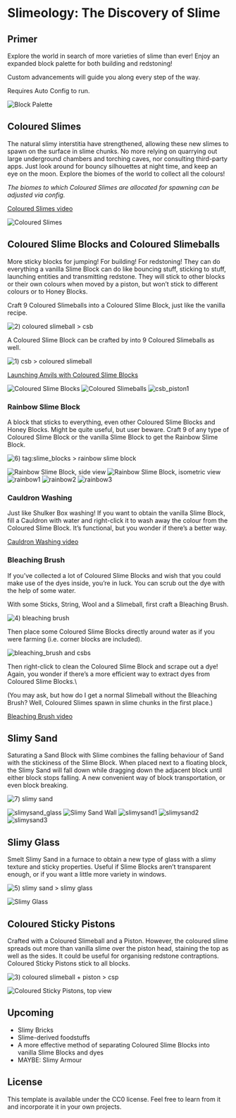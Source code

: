 # Slimeology: The Discovery of Slime

## Primer

Explore the world in search of more varieties of slime than ever! Enjoy an expanded block palette for both building and redstoning! 

Custom advancements will guide you along every step of the way. 

Requires Auto Config to run.

![Block Palette](https://imgur.com/tveBoRu.png)

## Coloured Slimes

The natural slimy interstitia have strengthened, allowing these new slimes to spawn on the surface in slime chunks. No more relying on quarrying out large underground chambers and torching caves, nor consulting third-party apps. Just look around for bouncy silhouettes at night time, and keep an eye on the moon. Explore the biomes of the world to collect all the colours!

*The biomes to which Coloured Slimes are allocated for spawning can be adjusted via config.*

[Coloured Slimes video](https://youtu.be/SQmxVdc2A2Y)

![Coloured Slimes](https://imgur.com/C30IONE.jpg)

## Coloured Slime Blocks and Coloured Slimeballs

More sticky blocks for jumping! For building! For redstoning! They can do everything a vanilla Slime Block can do like bouncing stuff, sticking to stuff, launching entities and transmitting redstone. They will stick to other blocks or their own colours when moved by a piston, but won’t stick to different colours or to Honey Blocks.

Craft 9 Coloured Slimeballs into a Coloured Slime Block, just like the vanilla recipe.

![2) coloured slimeball > csb](https://imgur.com/tkDyt5b.png)

A Coloured Slime Block can be crafted by into 9 Coloured Slimeballs as well.

![1) csb > coloured slimeball](https://imgur.com/2VuccoE.png)

[Launching Anvils with Coloured Slime Blocks](https://youtu.be/Lit6fEUx8gI)

![Coloured Slime Blocks](https://imgur.com/WshAzIv.png)
![Coloured Slimeballs](https://imgur.com/svhnyg0.png)
![csb_piston1](https://imgur.com/h8bSVao.gif)

### Rainbow Slime Block

A block that sticks to everything, even other Coloured Slime Blocks and Honey Blocks. Might be quite useful, but user beware. Craft 9 of any type of Coloured Slime Block or the vanilla Slime Block to get the Rainbow Slime Block.

![6) tag:slime_blocks > rainbow slime block](https://imgur.com/eKRQhae.png)

![Rainbow Slime Block, side view](https://imgur.com/ZtDplFd.png)
![Rainbow Slime Block, isometric view](https://imgur.com/DZQ5zKB.png)
![rainbow1](https://imgur.com/BaYAZsT.gif)
![rainbow2](https://imgur.com/jADcI4h.gif)
![rainbow3](https://imgur.com/5vRhmpk.gif)

### Cauldron Washing

Just like Shulker Box washing! If you want to obtain the vanilla Slime Block, fill a Cauldron with water and right-click it to wash away the colour from the Coloured Slime Block. It’s functional, but you wonder if there’s a better way.

[Cauldron Washing video](https://youtu.be/laWfDx1SpoM)

### Bleaching Brush

If you’ve collected a lot of Coloured Slime Blocks and wish that you could make use of the dyes inside, you’re in luck. You can scrub out the dye with the help of some water. 

With some Sticks, String, Wool and a Slimeball, first craft a Bleaching Brush.

![4) bleaching brush](https://imgur.com/t7CWx7F.png)

Then place some Coloured Slime Blocks directly around water as if you were farming (i.e. corner blocks are included). 

![bleaching_brush and csbs](https://imgur.com/JeG8KQD.png)

Then right-click to clean the Coloured Slime Block and scrape out a dye! Again, you wonder if there’s a more efficient way to extract dyes from Coloured Slime Blocks.\

(You may ask, but how do I get a normal Slimeball without the Bleaching Brush? Well, Coloured Slimes spawn in slime chunks in the first place.)

[Bleaching Brush video](https://youtu.be/kN5n-oiB5ek)

## Slimy Sand

Saturating a Sand Block with Slime combines the falling behaviour of Sand with the stickiness of the Slime Block. When placed next to a floating block, the Slimy Sand will fall down while dragging down the adjacent block until either block stops falling. A new convenient way of block transportation, or even block breaking.

![7) slimy sand](https://imgur.com/7hvMC0N.png)

![slimysand_glass](https://imgur.com/K3QBeFo.png)
![Slimy Sand Wall](https://imgur.com/DQ0KTpL.png)
![slimysand1](https://imgur.com/VGVerlP.gif)
![slimysand2](https://imgur.com/vT1JMcG.gif)
![slimysand3](https://imgur.com/5g0IiVf.gif)

## Slimy Glass

Smelt Slimy Sand in a furnace to obtain a new type of glass with a slimy texture and sticky properties. Useful if Slime Blocks aren’t transparent enough, or if you want a little more variety in windows.

![5) slimy sand > slimy glass](https://imgur.com/1QqSDdq.png)

![Slimy Glass](https://imgur.com/johUnhA.png)

## Coloured Sticky Pistons

Crafted with a Coloured Slimeball and a Piston. However, the coloured slime spreads out more than vanilla slime over the piston head, staining the top as well as the sides. It could be useful for organising redstone contraptions. Coloured Sticky Pistons stick to all blocks.

![3) coloured slimeball + piston > csp](https://imgur.com/NlkUNIx.png)

![Coloured Sticky Pistons, top view](https://imgur.com/DZFYIAP.png)

## Upcoming

- Slimy Bricks
- Slime-derived foodstuffs
- A more effective method of separating Coloured Slime Blocks into vanilla Slime Blocks and dyes
- MAYBE: Slimy Armour

## License

This template is available under the CC0 license. Feel free to learn from it and incorporate it in your own projects.
